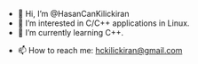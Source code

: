 - 👋 Hi, I’m @HasanCanKilickiran
- 👀 I’m interested in C/C++ applications in Linux.
- 🌱 I’m currently learning C++.
<!---
- 💞️ I’m looking to collaborate on ...
--->
- 📫 How to reach me: hckilickiran@gmail.com

<!---
HasanCanKilickiran/HasanCanKilickiran is a ✨ special ✨ repository because its `README.md` (this file) appears on your GitHub profile.
You can click the Preview link to take a look at your changes.
--->
